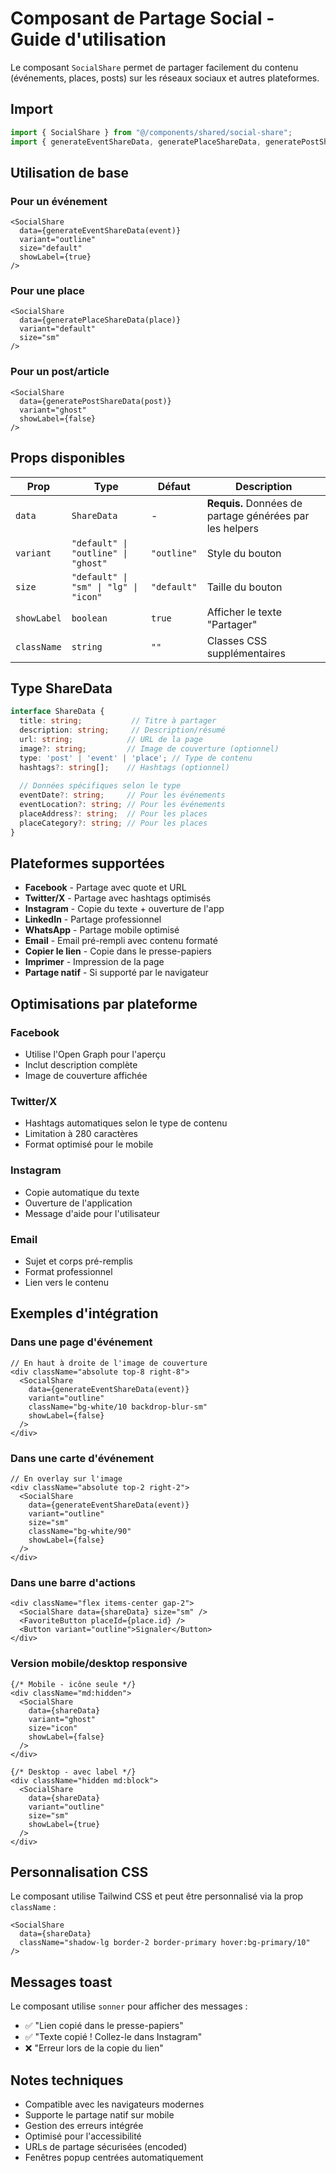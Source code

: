 # Composant de Partage Social - Guide d'utilisation

Le composant `SocialShare` permet de partager facilement du contenu (événements, places, posts) sur les réseaux sociaux et autres plateformes.

## Import

```typescript
import { SocialShare } from "@/components/shared/social-share";
import { generateEventShareData, generatePlaceShareData, generatePostShareData } from "@/lib/share-utils";
```

## Utilisation de base

### Pour un événement

```tsx
<SocialShare 
  data={generateEventShareData(event)}
  variant="outline"
  size="default"
  showLabel={true}
/>
```

### Pour une place

```tsx
<SocialShare 
  data={generatePlaceShareData(place)}
  variant="default"
  size="sm"
/>
```

### Pour un post/article

```tsx
<SocialShare 
  data={generatePostShareData(post)}
  variant="ghost"
  showLabel={false}
/>
```

## Props disponibles

| Prop | Type | Défaut | Description |
|------|------|--------|-------------|
| `data` | `ShareData` | - | **Requis.** Données de partage générées par les helpers |
| `variant` | `"default" \| "outline" \| "ghost"` | `"outline"` | Style du bouton |
| `size` | `"default" \| "sm" \| "lg" \| "icon"` | `"default"` | Taille du bouton |
| `showLabel` | `boolean` | `true` | Afficher le texte "Partager" |
| `className` | `string` | `""` | Classes CSS supplémentaires |

## Type ShareData

```typescript
interface ShareData {
  title: string;           // Titre à partager
  description: string;     // Description/résumé
  url: string;            // URL de la page
  image?: string;         // Image de couverture (optionnel)
  type: 'post' | 'event' | 'place'; // Type de contenu
  hashtags?: string[];    // Hashtags (optionnel)
  
  // Données spécifiques selon le type
  eventDate?: string;     // Pour les événements
  eventLocation?: string; // Pour les événements
  placeAddress?: string;  // Pour les places
  placeCategory?: string; // Pour les places
}
```

## Plateformes supportées

- **Facebook** - Partage avec quote et URL
- **Twitter/X** - Partage avec hashtags optimisés
- **Instagram** - Copie du texte + ouverture de l'app
- **LinkedIn** - Partage professionnel
- **WhatsApp** - Partage mobile optimisé
- **Email** - Email pré-rempli avec contenu formaté
- **Copier le lien** - Copie dans le presse-papiers
- **Imprimer** - Impression de la page
- **Partage natif** - Si supporté par le navigateur

## Optimisations par plateforme

### Facebook
- Utilise l'Open Graph pour l'aperçu
- Inclut description complète
- Image de couverture affichée

### Twitter/X
- Hashtags automatiques selon le type de contenu
- Limitation à 280 caractères
- Format optimisé pour le mobile

### Instagram
- Copie automatique du texte
- Ouverture de l'application
- Message d'aide pour l'utilisateur

### Email
- Sujet et corps pré-remplis
- Format professionnel
- Lien vers le contenu

## Exemples d'intégration

### Dans une page d'événement
```tsx
// En haut à droite de l'image de couverture
<div className="absolute top-8 right-8">
  <SocialShare 
    data={generateEventShareData(event)}
    variant="outline"
    className="bg-white/10 backdrop-blur-sm"
    showLabel={false}
  />
</div>
```

### Dans une carte d'événement
```tsx
// En overlay sur l'image
<div className="absolute top-2 right-2">
  <SocialShare 
    data={generateEventShareData(event)}
    variant="outline"
    size="sm"
    className="bg-white/90"
    showLabel={false}
  />
</div>
```

### Dans une barre d'actions
```tsx
<div className="flex items-center gap-2">
  <SocialShare data={shareData} size="sm" />
  <FavoriteButton placeId={place.id} />
  <Button variant="outline">Signaler</Button>
</div>
```

### Version mobile/desktop responsive
```tsx
{/* Mobile - icône seule */}
<div className="md:hidden">
  <SocialShare 
    data={shareData}
    variant="ghost"
    size="icon"
    showLabel={false}
  />
</div>

{/* Desktop - avec label */}
<div className="hidden md:block">
  <SocialShare 
    data={shareData}
    variant="outline"
    size="sm"
    showLabel={true}
  />
</div>
```

## Personnalisation CSS

Le composant utilise Tailwind CSS et peut être personnalisé via la prop `className` :

```tsx
<SocialShare 
  data={shareData}
  className="shadow-lg border-2 border-primary hover:bg-primary/10"
/>
```

## Messages toast

Le composant utilise `sonner` pour afficher des messages :
- ✅ "Lien copié dans le presse-papiers"
- ✅ "Texte copié ! Collez-le dans Instagram"
- ❌ "Erreur lors de la copie du lien"

## Notes techniques

- Compatible avec les navigateurs modernes
- Supporte le partage natif sur mobile
- Gestion des erreurs intégrée
- Optimisé pour l'accessibilité
- URLs de partage sécurisées (encoded)
- Fenêtres popup centrées automatiquement